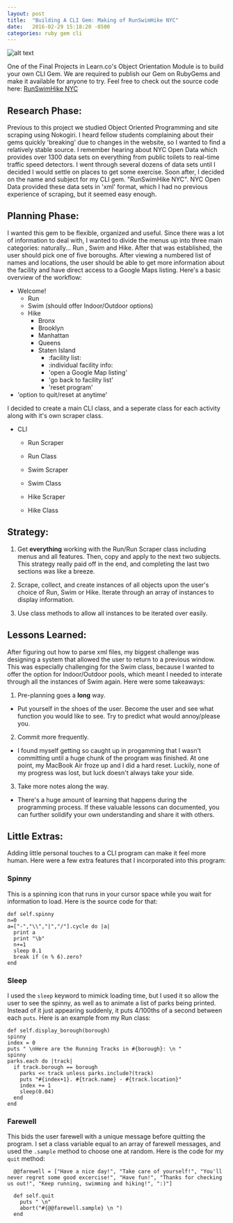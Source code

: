 ```yaml
---
layout: post
title:  "Building A CLI Gem: Making of RunSwimHike NYC"
date:   2016-02-29 15:18:20 -0500
categories: ruby gem cli
---
```

![alt text](https://farm2.staticflickr.com/1590/25234838110_ef39acc1fb.jpg)


One of the Final Projects in Learn.co's Object Orientation Module is to build your own CLI Gem. We are required to publish our Gem on RubyGems and make it available for anyone to try. Feel free to check out the source code here: [RunSwimHike NYC](https://github.com/the-widget/run-swim-hike-nyc)

<!--more-->

## **Research Phase:**

Previous to this project we studied Object Oriented Programming and site scraping using Nokogiri. I heard fellow students complaining about their gems quickly 'breaking' due to changes in the website, so I wanted to find a relatively stable source. I remember hearing about NYC Open Data which provides over 1300 data sets on everything from public toilets to real-time traffic speed detectors. I went through several dozens of data sets until I decided I would settle on places to get some exercise. Soon after, I decided on the name and subject for my CLI gem. "RunSwimHike NYC". NYC Open Data provided these data sets in 'xml' format, which I had no previous experience of scraping, but it seemed easy enough.

## **Planning Phase:**

I wanted this gem to be flexible, organized and useful. Since there was a lot of information to deal with, I wanted to divide the menus up into three main categories: naturally... Run , Swim and Hike. After that was established, the user should pick one of five boroughs. After viewing a numbered list of names and locations, the user should be able to get more information about the facility and have direct access to a Google Maps listing. Here's a basic overview of the workflow:

- Welcome!
  - Run
  - Swim (should offer Indoor/Outdoor options)
  - Hike
    - Bronx
    - Brooklyn
    - Manhattan
    - Queens
    - Staten Island
        - :facility list:
        - :individual facility info:
        - 'open a Google Map listing'
        - 'go back to facility list'
        - 'reset program'
- 'option to quit/reset at anytime'

I decided to create a main CLI class, and a seperate class for each activity along with it's own scraper class.

- CLI
  - Run Scraper
  - Run Class

  - Swim Scraper
  - Swim Class

  - Hike Scraper
  - Hike Class

## **Strategy:**

1. Get **everything** working with the Run/Run Scraper class including menus and all features. Then, copy and apply to the next two subjects. This strategy really paid off in the end, and completing the last two sections was like a breeze.

2. Scrape, collect, and create instances of all objects upon the user's choice of Run, Swim or Hike. Iterate through an array of instances to display information.

3. Use class methods to allow all instances to be iterated over easily.


## **Lessons Learned:**

After figuring out how to parse xml files, my biggest challenge was designing a system that allowed the user to return to a previous window. This was especially challenging for the Swim class, because I wanted to offer the option for Indoor/Outdoor pools, which meant I needed to interate through all the instances of Swim again. Here were some takeaways:

1. Pre-planning goes a **long** way.
  * Put yourself in the shoes of the user. Become the user and see what function you would like to see. Try to predict what would annoy/please you.

2. Commit more frequently.
  * I found myself getting so caught up in progamming that I wasn't committing until a huge chunk of the program was finished. At one point, my MacBook Air froze up and I did a hard reset. Luckily, none of my progress was lost, but luck doesn't always take your side.
3. Take more notes along the way.
  * There's a huge amount of learning that happens during the programming process. If these valuable lessons can documented, you can further solidify your own understanding and share it with others.

## **Little Extras:**

Adding little personal touches to a CLI program can make it feel more human. Here were a few extra features that I incorporated into this program:


### Spinny
This is a spinning icon that runs in your cursor space while you wait for information to load. Here is the source code for that:

    def self.spinny  
    n=0
    a=["-","\\","|","/"].cycle do |a|
      print a
      print "\b"
      n+=1
      sleep 0.1
      break if (n % 6).zero?
    end


### Sleep
I used the `sleep` keyword to mimick loading time, but I used it so allow the user to see the spinny, as well as to animate a list of parks being printed. Instead of it just appearing suddenly, it puts 4/100ths of a second between each `puts`. Here is an example from my Run class:

    def self.display_borough(borough)
    spinny
    index = 0
    puts " \nHere are the Running Tracks in #{borough}: \n "
    spinny
    parks.each do |track|
      if track.borough == borough
        parks << track unless parks.include?(track)
        puts "#{index+1}. #{track.name} - #{track.location}"
        index += 1
        sleep(0.04)
      end
    end


### Farewell
This bids the user farewell with a unique message before quitting the program. I set a class variable equal to an array of farewell messages, and used the `.sample` method to choose one at random. Here is the code for my `quit` method:

      @@farewell = ["Have a nice day!", "Take care of yourself!", "You'll never regret some good excercise!", "Have fun!", "Thanks for checking us out!", "Keep running, swimming and hiking!", ":)"]

      def self.quit
        puts " \n"
        abort("#{@@farewell.sample} \n ")
      end
